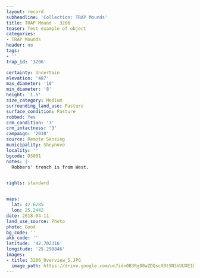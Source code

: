 ```yaml
---
layout: record
subheadline: 'Collection: TRAP Mounds'
title: TRAP Mound - 3206
teaser: Test example of object
categories:
- TRAP Mounds
header: no
tags:
- ''
trap_id: '3206'

certainty: Uncertain
elevation: '487'
max_diameter: '10'
min_diameter: '8'
height: '1.5'
size_category: Medium
surrounding_land_use: Pasture
surface_condition: Pasture
robbed: Yes
crm_condition: '3'
crm_intactness: '3'
campaign: '2010'
source: Remote Sensing
municipality: Sheynovo
locality: ''
bgcode: DS001
notes: |-
  Robbers' trench is from West.


rights: standard


maps:
  lat: 42.6285
  lon: 25.2442
date: 2018-04-11
land_use_source: Photo
photo: Good
bg_code: ''
akb_code: ''
latitude: '42.702316'
longitude: '25.290846'
images:
- title: 3206_Overview_S.JPG
  image_path: https://drive.google.com/uc?id=0B3Rg88wZDQscX0tSN3VUUXE1bk0
---
```


